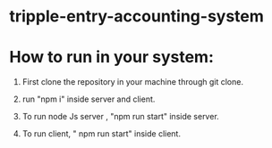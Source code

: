 # tripple-entry-accounting-system



# How to run in your system:
1) First clone the repository in your machine through git clone.
2) run "npm i" inside server and client.

 3) To run node Js server , "npm run start" inside server.

 4) To run client, " npm run start" inside client.
